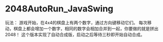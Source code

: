 2048AutoRun_JavaSwing
=====================
玩法： 游戏开始，在4x4的棋盘上有两个数字，通过方向键移动它们。
每次移动，棋盘上都会增加一个数字，相同的数字会相加合并到一起，你要做的就是拼出2048！
这个版本实现了自动合成版，启动之后等待三秒即开始自动合成。
